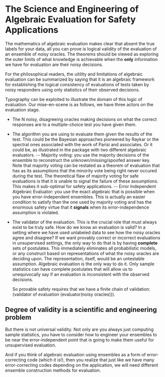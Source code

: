 # The Science and Engineering of Algebraic Evaluation for Safety Applications

The mathematics of algebraic evaluation makes clear that absent the true
labels for your data, all you can prove is logical validity of the evaluation
of an ensemble of noisy oracles. The theorems should be viewed as exploring
the outer limits of what knowledge is achievable when the **only** information
we have for evaluation are their noisy decisions.

For the philosophical readers, the uitility and limitations of algebraic
evaluation can be summarized by saying that it is an algebraic framework
for establishing the logical consistency of evaluations of tests taken
by noisy responders using only statistics of their observed decisions.

Typography can be exploited to illustrate the domain of this logic of
evaluation. Our mise-en-scene is as follows, we have three actors on
the evaluation stage.

- The N noisy, disagreeing oracles making decisions on what the correct
  responses are to a multiple-choice test you have given them.
- The algorithm you are using to evaluate them given the results of the test.
  This could be the Bayesian approaches pioneered by Raykar or the spectral
  ones associated with the work of Parisi and associates. Or it could be,
  as illustrated in the package with two different algebraic evaluators.
  -- Majority voting: you use the majority decisions of the ensemble to
     reconstruct the unknown/missing/spoofed answer key. Note that majority
     voting can be restated as a theorem of evaluation that has as its
     assumptions that the minority vote being right never occured during
     the test. The theoretical flaw of majority voting for safe evaluations
     is that it is unable to signal the failure of these assumptions. This
     makes it sub-optimal for safety applications.
  -- Error Independent Algebraic Evaluator: you use the exact algebraic
     that is possible when you have error-independent ensembles. This is
     actually an easier condition to satisfy than the one used by majority
     voting and has the enormous safety virtue that it **signals** when its
     error-independence assumption is violated.
- The validator of the evaluation. This is the crucial role that must always
  exist to be truly safe. How do we know an evaluation is valid? In a setting
  where we have used unlabeled data to see how the noisy oracles agree and
  disagree? If we want provably correct or incorrect evaluations in
  unsupervised settings, the only way to do that is by having **complete**
  sets of postulates. This immediately eliminates all probabilistic models,
  or any construct based on representations of what the noisy oracles are
  deciding upon. The representation, itself, would be an untestable assumption.
  Algebraic evaluation is the only way to do it. Only sample statistics can
  have complete postulates that will allow us to unequivocally say if an
  evaluation is inconsistent with the observed decisions.

  So provable safety requires that we have a finite chain of validation:
  (validator of evaluation (evaluator(noisy oracles))).

## Degree of validity is a scientific and engineering problem

But there is not universal validity. Not only are you always just computing
sample statistics, you have to consider how to engineer your ensembles to
be near the error-independent point that is going to make them useful for
unsupervised evaluation.

And if you think of algebraic evaluation using ensembles as a form of
error-correcting code (which it is!), then you realize that
just like we have many error-correcting codes depending on the application,
we will need different ensemble construction methods for evaluation.